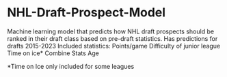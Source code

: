 # NHL-Draft-Prospect-Model
Machine learning model that predicts how NHL draft prospects should be ranked in their draft class based on pre-draft statistics. Has predictions for drafts 2015-2023
Included statistics:
  Points/game
  Difficulty of junior league
  Time on ice*
  Combine Stats
  Age

  *Time on Ice only included for some leagues
